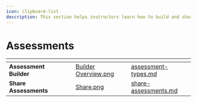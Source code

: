 ```yaml
---
icon: clipboard-list
description: This section helps instructors learn how to build and share assessments.
---
```


# Assessments

<table data-view="cards"><thead><tr><th></th><th></th><th></th><th data-hidden data-card-cover data-type="files"></th><th data-hidden data-card-target data-type="content-ref"></th></tr></thead><tbody><tr><td><strong>Assessment Builder</strong></td><td></td><td></td><td><a href="../../.gitbook/assets/Builder Overview.png">Builder Overview.png</a></td><td><a href="assessment-types.md">assessment-types.md</a></td></tr><tr><td><strong>Share Assessments</strong></td><td></td><td></td><td><a href="../../.gitbook/assets/Share.png">Share.png</a></td><td><a href="share-assessments.md">share-assessments.md</a></td></tr></tbody></table>
